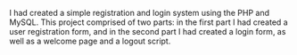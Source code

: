 
I had created a simple registration and login system using the PHP and MySQL. This project comprised of two parts: in the first part I had created a user registration form, and in the second part I had created a login form, as well as a welcome page and a logout script.
